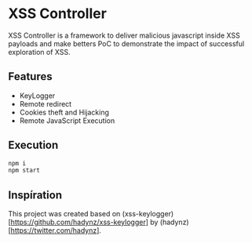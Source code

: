 # XSS Controller
XSS Controller is a framework to deliver malicious javascript inside XSS payloads and make betters PoC to demonstrate the impact of successful exploration of XSS. 

## Features
- KeyLogger
- Remote redirect
- Cookies theft and Hijacking
- Remote JavaScript Execution

## Execution
```bash
npm i
npm start
```

## Inspíration
This project was created based on (xss-keylogger)[https://github.com/hadynz/xss-keylogger] by (hadynz)[https://twitter.com/hadynz].
